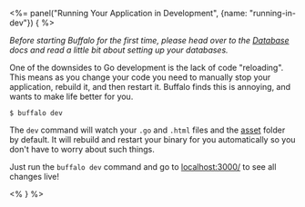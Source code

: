 <%= panel("Running Your Application in Development", {name: "running-in-dev"}) { %>

_Before starting Buffalo for the first time, please head over to the [Database](/docs/db) docs and read a little bit about setting up your databases._

One of the downsides to Go development is the lack of code "reloading". This means as you change your code you need to manually stop your application, rebuild it, and then restart it. Buffalo finds this is annoying, and wants to make life better for you.

```
$ buffalo dev
```

The `dev` command will watch your `.go` and `.html` files and the [asset](/docs/assets) folder by default. It will rebuild and restart your binary for you automatically so you don't have to worry about such things.

Just run the `buffalo dev` command and go to [localhost:3000/](http://localhost:3000/) to see all changes live!

<% } %>
